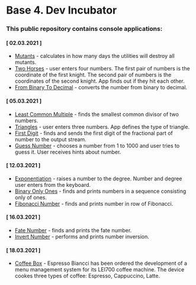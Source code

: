 # Base 4. Dev Incubator

### This public repository contains console applications:

#### [ 02.03.2021 ]
- [Mutants](https://github.com/rkaznouski/Base_4/blob/master/Mutants/Mutants.cpp) - calculates in how many days the utilities will destroy all mutants.
- [Two Horses](https://github.com/rkaznouski/Base_4/blob/master/TwoHorses/TwoHorses.cpp) - user enters four numbers. The first pair of numbers is the coordinate of the first knight. The second pair of numbers is the coordinates of the second knight. App finds out if they hit each other.
- [From Binary To Decimal](https://github.com/rkaznouski/Base_4/blob/master/FromBinaryToDecimal/FromBinaryToDecimal.cpp) - converts the number from binary to decimal.
 
#### [ 05.03.2021 ]
- [Least Common Multiple](https://github.com/rkaznouski/Base_4/blob/master/LeastCommonMultiple/LeastCommonMultiple.cpp) - finds the smallest common divisor of two numbers.
- [Triangles](https://github.com/rkaznouski/Base_4/blob/master/Triangles/Triangles.cpp) - user enters three numbers. App defines the type of triangle.
- [First Digit](https://github.com/rkaznouski/Base_4/blob/master/FirstDigit/FirstDigit.cpp) - finds and sends the first digit of the fractional part of number to the output stream.
- [Guess Number](https://github.com/rkaznouski/Base_4/blob/master/GuessNumber/GuessNumber.cpp) - chooses a number from 1 to 1000 and user tries to guess it. User receives hints about number.

#### [ 12.03.2021 ]
- [Exponentiation](https://github.com/rkaznouski/Base_4/blob/master/Exponentiation/Exponentiation.cpp) - raises a number to the degree. Number and degree user enters from the keyboard.
- [Binary Only Ones](https://github.com/rkaznouski/Base_4/blob/master/BinaryOnlyOnes/BinaryOnlyOnes.cpp) - finds and prints numbers in a sequence consisting only of ones.
- [Fibonacci Number](https://github.com/rkaznouski/Base_4/blob/master/FibonacciNumber/FibonacciNumber.cpp) - finds and prints number in row of Fibonacci.

#### [ 16.03.2021 ]
- [Fate Number](https://github.com/rkaznouski/Base_4/blob/master/NumberFate/NumberFate.cpp) - finds and prints the fate number.
- [Invert Number](https://github.com/rkaznouski/Base_4/blob/master/NumberInvert/NumberInvert.cpp) - performs and prints number inversion.

#### [ 18.03.2021 ]
- [Coffee Box](https://github.com/rkaznouski/Base_4/blob/master/CoffeeBox/CoffeeBox.cpp) - Espresso Biancci has been ordered the development of a menu management system for its LEI700 coffee machine. The device cookes three types of coffee: Espresso, Cappuccino, Latte.
